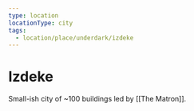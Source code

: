 ```yaml
---
type: location
locationType: city
tags:
  - location/place/underdark/izdeke
---
```


# Izdeke

Small-ish city of ~100 buildings led by [[The Matron]].